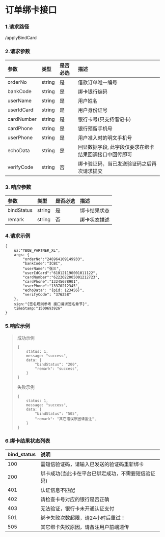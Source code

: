 # 订单绑卡接口

### 1.请求路径

/applyBindCard

### 2.请求参数

| 参数 | 类型 | 是否必选 | 描述 |
| :--- | :--- | :--- | :--- |
| orderNo | string | 是 | 借款订单唯一编号 |
| bankCode | string | 是 | 绑卡银行编码 |
| userName | string | 是 | 用户姓名 |
| userIdCard | string | 是 | 用户身份证号 |
| cardNumber | string | 是 | 银行卡号\(只支持借记卡\) |
| cardPhone | string | 是 | 银行预留手机号 |
| userPhone | string | 是 | 用户准入时的明文手机号 |
| echoData | string | 是 | 回显数据字段, 此字段仅要求在绑卡结果回调接口中回传即可 |
| verifyCode | string | 否 | 绑卡验证码，当已发送验证码之后再次请求提交 |

### 3. 响应参数

| 参数 | 类型 | 是否必选 | 描述 |
| :--- | :--- | :--- | :--- |
| bindStatus | string | 是 | 绑卡结果状态 |
| remark | string | 否 | 绑卡状态描述 |

### 4.请求示例

```text
{
    ua:"YBQB_PARTNER_XL",
    args: { 
        "orderNo":"246964109149933",    
        "bankCode":"ICBC",        
        "userName":"张三",        
        "userIdCard":"610121190001011122",
        "cardNumber":"6222022005001212723",       
        "cardPhone":"13245678901",
        "userPhone":"13370212345",
        "echoData": "{pid: 123456}",
        "verifyCode": "376258"
    },
    sign:"{签名规则参考 接口请求签名章节}",
    timeStamp:"1500693926"
}

```

### 5.响应示例

> 成功示例
>
> ```text
> {
>     status: 1,
>     message: "success",
>     data: {
>         "bindStatus": "200",
>         "remark": "success",
>     }
> }
> ```
>
> 失败示例
>
> ```text
> {
>     status: 1,
>     message: "success",
>     data: {
>         "bindStatus": "505",
>         "remark": "其它错误原因请备注",
>     }
> }
> ```

### 6.绑卡结果状态列表

| bind\_status | 说明 |
| :--- | :--- |
| 100 | 需短信验证码，请输入已发送的验证码重新绑卡 |
| 200 | 绑卡成功\(当此卡在平台已绑定成功，不需要短信验证码\) |
| 401 | 认证信息不匹配 |
| 402 | 请检查卡号对应的银行是否正确 |
| 403 | 无法验证，银行卡未开通认证支付 |
| 501 | 绑卡失败次数超限，请24小时后重试！ |
| 505 | 其它绑卡失败原因，请备注用户前端透传 |

